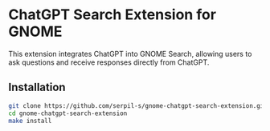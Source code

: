 # ChatGPT Search Extension for GNOME
This extension integrates ChatGPT into GNOME Search, allowing users to ask questions and receive responses directly from ChatGPT.

## Installation
```bash
git clone https://github.com/serpil-s/gnome-chatgpt-search-extension.git
cd gnome-chatgpt-search-extension
make install
